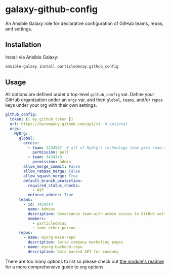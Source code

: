 # galaxy-github-config
An Ansible Galaxy role for declarative configuration of GitHub teams, repos, and settings.

## Installation
Install via Ansible Galaxy:
```bash
ansible-galaxy install particledecay.github_config
```

## Usage
All options are defined under a top-level `github_config` var. Define your GitHub organization under an `orgs` var, and then `global`, `teams`, and/or `repos` keys under your org with their own settings.


```yaml
github_config:
  token: {{ my_github_token }}
  url: https://mycompany.github.com/api/v3  # optional
  orgs:
    MyOrg:
      global:
        access:
          - team: 1234567  # all of MyOrg's technology team gets read-only
            permission: pull
          - team: 3434343
            permission: admin
        allow_merge_commit: False
        allow_rebase_merge: False
        allow_squash_merge: True
        default_branch_protection:
          required_status_checks:
            - WIP
          enforce_admins: True
      teams:
        - id: 3434343
          name: Admins
          description: Governance team with admin access to GitHub settings
          members:
            - particledecay
            - some_other_person
      repos:
        - name: myorg-main-repo
          description: Serve company marketing pages
        - name: myorg-backend-repo
          description: Data-backed API for company
```

There are too many options to list so please check out [the module's readme](https://github.com/particledecay/ansible-github-config/blob/master/README.md#configuration) for a more comprehensive guide to org options.
